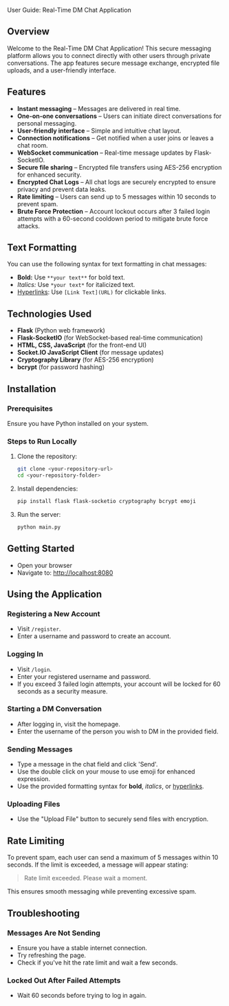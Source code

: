 User Guide: Real-Time DM Chat Application

## Overview
Welcome to the Real-Time DM Chat Application! This secure messaging platform allows you to connect directly with other users through private conversations. The app features secure message exchange, encrypted file uploads, and a user-friendly interface.

## Features
- **Instant messaging** – Messages are delivered in real time.
- **One-on-one conversations** – Users can initiate direct conversations for personal messaging.
- **User-friendly interface** – Simple and intuitive chat layout.
- **Connection notifications** – Get notified when a user joins or leaves a chat room.
- **WebSocket communication** – Real-time message updates by Flask-SocketIO.
- **Secure file sharing** – Encrypted file transfers using AES-256 encryption for enhanced security.
- **Encrypted Chat Logs** – All chat logs are securely encrypted to ensure privacy and prevent data leaks.
- **Rate limiting** – Users can send up to 5 messages within 10 seconds to prevent spam.
- **Brute Force Protection** – Account lockout occurs after 3 failed login attempts with a 60-second cooldown period to mitigate brute force attacks.

## Text Formatting
You can use the following syntax for text formatting in chat messages:
- **Bold:** Use `**your text**` for bold text.
- *Italics:* Use `*your text*` for italicized text.
- [Hyperlinks](https://example.com): Use `[Link Text](URL)` for clickable links.

## Technologies Used
- **Flask** (Python web framework)
- **Flask-SocketIO** (for WebSocket-based real-time communication)
- **HTML, CSS, JavaScript** (for the front-end UI)
- **Socket.IO JavaScript Client** (for message updates)
- **Cryptography Library** (for AES-256 encryption)
- **bcrypt** (for password hashing)

## Installation
### Prerequisites
Ensure you have Python installed on your system.

### Steps to Run Locally
1. Clone the repository:
   ```bash
   git clone <your-repository-url>
   cd <your-repository-folder>
   ```
2. Install dependencies:
   ```bash
   pip install flask flask-socketio cryptography bcrypt emoji
   ```
3. Run the server:
   ```bash
   python main.py
   ```

## Getting Started
- Open your browser
- Navigate to: [http://localhost:8080](http://localhost:8080)

## Using the Application
### Registering a New Account
- Visit `/register`.
- Enter a username and password to create an account.

### Logging In
- Visit `/login`.
- Enter your registered username and password.
- If you exceed 3 failed login attempts, your account will be locked for 60 seconds as a security measure.

### Starting a DM Conversation
- After logging in, visit the homepage.
- Enter the username of the person you wish to DM in the provided field.

### Sending Messages
- Type a message in the chat field and click 'Send'.
- Use the double click on your mouse to use emoji for enhanced expression.
- Use the provided formatting syntax for **bold**, *italics*, or [hyperlinks](https://example.com).

### Uploading Files
- Use the "Upload File" button to securely send files with encryption.

## Rate Limiting
To prevent spam, each user can send a maximum of 5 messages within 10 seconds. If the limit is exceeded, a message will appear stating:

> Rate limit exceeded. Please wait a moment.

This ensures smooth messaging while preventing excessive spam.

## Troubleshooting
### Messages Are Not Sending
- Ensure you have a stable internet connection.
- Try refreshing the page.
- Check if you've hit the rate limit and wait a few seconds.

### Locked Out After Failed Attempts
- Wait 60 seconds before trying to log in again.







